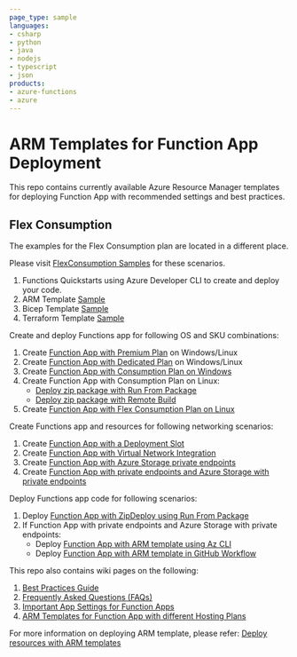 ```yaml
---
page_type: sample
languages:
- csharp
- python
- java
- nodejs
- typescript
- json
products:
- azure-functions
- azure
---
```


# ARM Templates for Function App Deployment

This repo contains currently available Azure Resource Manager templates for deploying Function App with recommended settings and best practices. 

## Flex Consumption

The examples for the Flex Consumption plan are located in a different place. 

Please visit [FlexConsumption Samples](https://github.com/azure-samples/azure-functions-flex-consumption-samples/) for these scenarios.

1. Functions Quickstarts using Azure Developer CLI to create and deploy your code.
2. ARM Template [Sample](https://github.com/Azure-Samples/azure-functions-flex-consumption-samples/blob/main/IaC/armtemplate/README.md)
3. Bicep Template [Sample](https://github.com/Azure-Samples/azure-functions-flex-consumption-samples/blob/main/IaC/bicep/README.md)
4. Terraform Template [Sample](https://github.com/Azure-Samples/azure-functions-flex-consumption-samples/blob/main/IaC/terraform/README.md)

Create and deploy Functions app for following OS and SKU combinations:

1. Create [Function App with Premium Plan](/function-app-premium-plan) on Windows/Linux
2. Create [Function App with Dedicated Plan](/function-app-dedicated-plan) on Windows/Linux
3. Create [Function App with Consumption Plan on Windows](/function-app-windows-consumption)
4. Create Function App with Consumption Plan on Linux:
    - [Deploy zip package with Run From Package](/function-app-linux-consumption)
    - [Deploy zip package with Remote Build](/function-app-linux-consumption-remote-build)
5. Create [Function App with Flex Consumption Plan on Linux](/function-app-linux-flex-consumption)

Create Functions app and resources for following networking scenarios:

1. Create [Function App with a Deployment Slot](/function-app-deployment-slot)
2. Create [Function App with Virtual Network Integration](/function-app-vnet-integration)
3. Create [Function App with Azure Storage private endpoints](/function-app-storage-private-endpoints)
4. Create [Function App with private endpoints and Azure Storage with private endpoints](/function-app-private-endpoints-storage-private-endpoints)
    
Deploy Functions app code for following scenarios:
1. Deploy [Function App with ZipDeploy using Run From Package](/zip-deploy-run-from-package)
2. If Function App with private endpoints and Azure Storage with private endpoints:
    - Deploy [Function App with ARM template using Az CLI](/zip-deploy-arm-az-cli)
    - Deploy [Function App with ARM template in GitHub Workflow](/zip-deploy-arm-github-workflow)

This repo also contains wiki pages on the following:

1. [Best Practices Guide](../../wiki/Best-Practices-Guide)
2. [Frequently Asked Questions (FAQs)](../../wiki/Frequently-Asked-Questions-(FAQs))
3. [Important App Settings for Function Apps](../../wiki/App-Settings-for-Function-Apps)
4. [ARM Templates for Function App with different Hosting Plans](../../wiki/ARM-Templates-for-Function-Apps-with-different-Hosting-Plans)

For more information on deploying ARM template, please refer: [Deploy resources with ARM templates](https://docs.microsoft.com/en-us/azure/azure-resource-manager/templates/deploy-portal)


